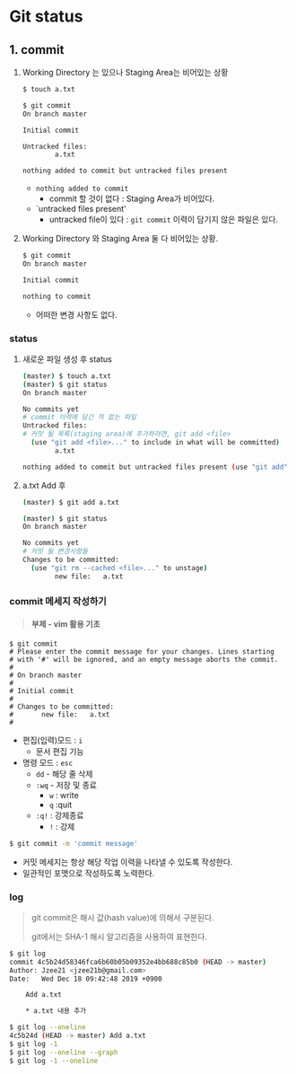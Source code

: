 # Git status

## 1. commit

1. Working Directory 는 있으나 Staging Area는 비어있는 상황

   ```bash
   $ touch a.txt
   
   $ git commit
   On branch master
   
   Initial commit
   
   Untracked files:
           a.txt
   
   nothing added to commit but untracked files present
   ```

   - `nothing added to commit` 
     - commit 할 것이 없다	: Staging Area가 비어있다.
   - `untracked files present'
     - untracked file이 있다	: `git commit` 이력이 담기지 않은 파일은 있다.

    

2. Working Directory 와 Staging Area 둘 다 비어있는 상황.

   ```bash
   $ git commit
   On branch master
   
   Initial commit
   
   nothing to commit
   ```

   - 어떠한 변경 사항도 없다.



### status

1. 새로운 파일 생성 후 status

   ```bash
   (master) $ touch a.txt
   (master) $ git status
   On branch master
   
   No commits yet
   # commit 이력에 담긴 적 없는 파일
   Untracked files:
   # 커밋 될 목록(staging area)에 추가하려면, git add <file>
     (use "git add <file>..." to include in what will be committed)
           a.txt
   
   nothing added to commit but untracked files present (use "git add" to track)
   ```

   

2. a.txt Add 후

   ```bash
   (master) $ git add a.txt
   
   (master) $ git status
   On branch master
   
   No commits yet
   # 커밋 될 변경사항들
   Changes to be committed:
     (use "git rm --cached <file>..." to unstage)
           new file:   a.txt
   ```

   





### commit 메세지 작성하기

> #### 부제 - vim 활용 기초

	$ git commit
	# Please enter the commit message for your changes. Lines starting
	# with '#' will be ignored, and an empty message aborts the commit.
	#
	# On branch master
	#
	# Initial commit
	#
	# Changes to be committed:
	#       new file:   a.txt
	#

* 편집(입력)모드 : `i`
  * 문서 편집 기능
* 명령 모드 : `esc`
  * `dd` - 해당 줄 삭제
  * `:wq` - 저장 및 종료
    * `w` : write
    * `q` :quit
  * `:q!` : 강제종료
    * `!` : 강제

```bash
$ git commit -m 'commit message'
```

* 커밋 메세지는 항상 해당 작업 이력을 나타낼 수 있도록 작성한다.
* 일관적인 포맷으로 작성하도록 노력한다.



### log

> git commit은 해시 값(hash value)에 의해서 구분된다.
>
> git에서는 SHA-1 해시 알고리즘을 사용하여 표현한다.

```bash
$ git log
commit 4c5b24d58346fca6b60b05b09352e4bb688c85b0 (HEAD -> master)
Author: Jzee21 <jzee21b@gmail.com>
Date:   Wed Dec 18 09:42:48 2019 +0900

    Add a.txt

    * a.txt 내용 추가
```

```bash
$ git log --oneline
4c5b24d (HEAD -> master) Add a.txt
$ git log -1
$ git log --oneline --graph
$ git log -1 --oneline
```



